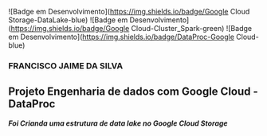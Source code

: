![Badge em Desenvolvimento](https://img.shields.io/badge/Google Cloud Storage-DataLake-blue)
![Badge em Desenvolvimento](https://img.shields.io/badge/Google Cloud-Cluster_Spark-green)
![Badge em Desenvolvimento](https://img.shields.io/badge/DataProc-Google Cloud-blue)

### FRANCISCO JAIME DA SILVA

## Projeto Engenharia de dados com Google Cloud - DataProc
__*Foi Crianda uma estrutura de data lake no Google Cloud Storage*__
